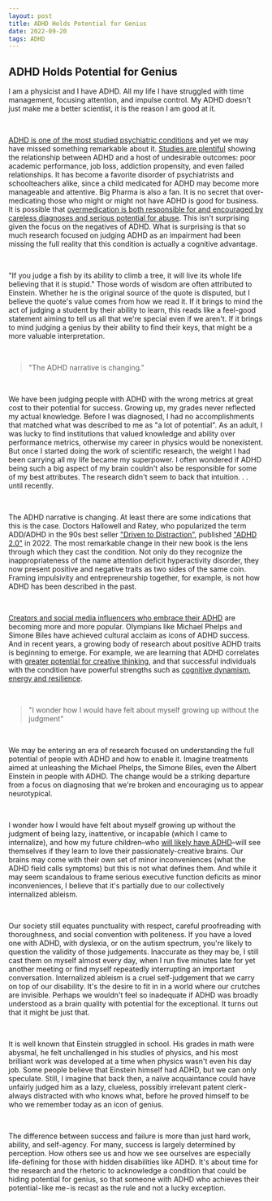 ```yaml
---
layout: post
title: ADHD Holds Potential for Genius
date: 2022-09-20 
tags: ADHD
---
```

## ADHD Holds Potential for Genius

I am a physicist and I have ADHD. All my life I have struggled with time management, focusing attention, and impulse control. My ADHD doesn't just make me a better scientist, it is the reason I am good at it.

<br>

[ADHD is one of the most studied psychiatric conditions](https://www.ncbi.nlm.nih.gov/pmc/articles/PMC3460012/#b1-cln_67p1125) and yet we may have missed something remarkable about it. [Studies are plentiful](https://www.sciencedirect.com/science/article/pii/S014976342100049X) showing the relationship between ADHD and a host of undesirable outcomes: poor academic performance, job loss, addiction propensity, and even failed relationships. It has become a favorite disorder of psychiatrists and schoolteachers alike, since a child medicated for ADHD may become more manageable and attentive. Big Pharma is also a fan. It is no secret that over-medicating those who might or might not have ADHD is good for business. It is possible that [overmedication is both responsible for and encouraged by careless diagnoses and serious potential for abuse](https://www.simonandschuster.com/books/ADHD-Nation/Alan-Schwarz/9781501105920). This isn't surprising given the focus on the negatives of ADHD. What is surprising is that so much research focused on judging ADHD as an impairment had been missing the full reality that this condition is actually a cognitive advantage.

<br>

"If you judge a fish by its ability to climb a tree, it will live its whole life believing that it is stupid." Those words of wisdom are often attributed to Einstein. Whether he is the original source of the quote is disputed, but I believe the quote's value comes from how we read it. If it brings to mind the act of judging a student by their ability to learn, this reads like a feel-good statement aiming to tell us all that we're special even if we aren't. If it brings to mind judging a genius by their ability to find their keys, that might be a more valuable interpretation.

<br>

>"The ADHD narrative is changing."

<br>

We have been judging people with ADHD with the wrong metrics at great cost to their potential for success. Growing up, my grades never reflected my actual knowledge. Before I was diagnosed, I had no accomplishments that matched what was described to me as "a lot of potential". As an adult, I was lucky to find institutions that valued knowledge and ability over performance metrics, otherwise my career in physics would be nonexistent. But once I started doing the work of scientific research, the weight I had been carrying all my life became my superpower. I often wondered if ADHD being such a big aspect of my brain couldn't also be responsible for some of my best attributes. The research didn't seem to back that intuition. . . until recently.

<br>

The ADHD narrative is changing. At least there are some indications that this is the case. Doctors Hallowell and Ratey, who popularized the term ADD/ADHD in the 90s best seller ["Driven to Distraction"](https://www.google.com/books/edition/Driven_to_Distraction/uPBoFwCJtEYC), published ["ADHD 2.0"](https://www.google.com/books/edition/ADHD_2_0/eUJTEAAAQBAJ) in 2022. The most remarkable change in their new book is the lens through which they cast the condition. Not only do they recognize the inappropriateness of the name attention deficit hyperactivity disorder, they now present positive and negative traits as two sides of the same coin. Framing impulsivity and entrepreneurship together, for example, is not how ADHD has been described in the past.

<br>

[Creators and social media influencers who embrace their ADHD](https://chadd.org/adhd-news/adhd-news-adults/who-are-the-social-media-influencers-reducing-adhd-stigma/#:~:text=An%20early%20and%20popular%20ADHD,understand%20ADHD%20and%20their%20brains.) are becoming more and more popular. Olympians like Michael Phelps and Simone Biles have achieved cultural acclaim as icons of ADHD success. And in recent years, a growing body of research about positive ADHD traits is beginning to emerge. For example, we are learning that ADHD correlates with [greater potential for creative thinking](https://www.sciencedirect.com/science/article/abs/pii/S0149763420305935), and that successful individuals with the condition have powerful strengths such as [cognitive dynamism, energy and resilience](https://link.springer.com/article/10.1007/s12402-018-0277-6).

<br>

>"I wonder how I would have felt about myself growing up without the judgment"

<br>

We may be entering an era of research focused on understanding the full potential of people with ADHD and how to enable it. Imagine treatments aimed at unleashing the Michael Phelps, the Simone Biles, even the Albert Einstein in people with ADHD. The change would be a striking departure from a focus on diagnosing that we're broken and encouraging us to appear neurotypical.

<br>

I wonder how I would have felt about myself growing up without the judgment of being lazy, inattentive, or incapable (which I came to internalize), and how my future children–who [will likely have ADHD](https://psycnet.apa.org/record/2014-57877-014)–will see themselves if they learn to love their passionately-creative brains. Our brains may come with their own set of minor inconveniences (what the ADHD field calls symptoms) but this is not what defines them. And while it may seem scandalous to frame serious executive function deficits as minor inconveniences, I believe that it's partially due to our collectively internalized ableism.

<br>

Our society still equates punctuality with respect, careful proofreading with thoroughness, and social convention with politeness. If you have a loved one with ADHD, with dyslexia, or on the autism spectrum, you're likely to question the validity of those judgements. Inaccurate as they may be, I still cast them on myself almost every day, when I run five minutes late for yet another meeting or find myself repeatedly interrupting an important conversation. Internalized ableism is a cruel self-judgement that we carry on top of our disability. It's the desire to fit in in a world where our crutches are invisible. Perhaps we wouldn't feel so inadequate if ADHD was broadly understood as a brain quality with potential for the exceptional. It turns out that it might be just that.

<br>

It is well known that Einstein struggled in school. His grades in math were abysmal, he felt unchallenged in his studies of physics, and his most brilliant work was developed at a time when physics wasn't even his day job. Some people believe that Einstein himself had ADHD, but we can only speculate. Still, I imagine that back then, a naïve acquaintance could have unfairly judged him as a lazy, clueless, possibly irrelevant patent clerk - always distracted with who knows what, before he proved himself to be who we remember today as an icon of genius.

<br>

The difference between success and failure is more than just hard work, ability, and self-agency. For many, success is largely determined by perception. How others see us and how we see ourselves are especially life-defining for those with hidden disabilities like ADHD. It's about time for the research and the rhetoric to acknowledge a condition that could be hiding potential for genius, so that someone with ADHD who achieves their potential - like me - is recast as the rule and not a lucky exception.
